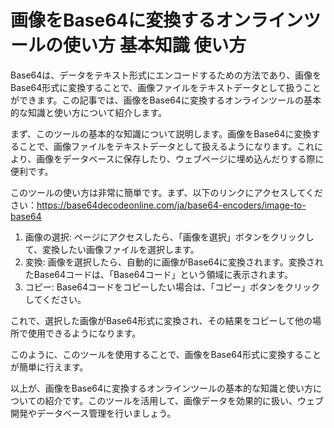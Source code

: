 画像をBase64に変換するオンラインツールの使い方 基本知識 使い方
===================================

Base64は、データをテキスト形式にエンコードするための方法であり、画像をBase64形式に変換することで、画像ファイルをテキストデータとして扱うことができます。この記事では、画像をBase64に変換するオンラインツールの基本的な知識と使い方について紹介します。

まず、このツールの基本的な知識について説明します。画像をBase64に変換することで、画像ファイルをテキストデータとして扱えるようになります。これにより、画像をデータベースに保存したり、ウェブページに埋め込んだりする際に便利です。

このツールの使い方は非常に簡単です。まず、以下のリンクにアクセスしてください：<https://base64decodeonline.com/ja/base64-encoders/image-to-base64>

1. 画像の選択: ページにアクセスしたら、「画像を選択」ボタンをクリックして、変換したい画像ファイルを選択します。
2. 変換: 画像を選択したら、自動的に画像がBase64に変換されます。変換されたBase64コードは、「Base64コード」という領域に表示されます。
3. コピー: Base64コードをコピーしたい場合は、「コピー」ボタンをクリックしてください。

これで、選択した画像がBase64形式に変換され、その結果をコピーして他の場所で使用できるようになります。

このように、このツールを使用することで、画像をBase64形式に変換することが簡単に行えます。

以上が、画像をBase64に変換するオンラインツールの基本的な知識と使い方についての紹介です。このツールを活用して、画像データを効果的に扱い、ウェブ開発やデータベース管理を行いましょう。